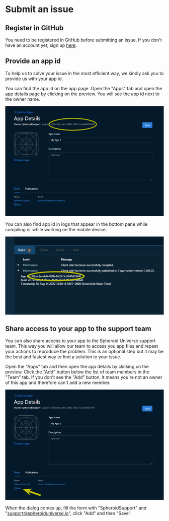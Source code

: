# Submit an issue



[](https://github.com/SpheroidUniverse/SpheroidScript/issues/new)

## Register in GitHub

You need to be registered in GitHub before submitting an issue. 
If you don't have an account yet, sign up [here](https://github.com/).

## Provide an app id

To help us to solve your issue in the most efficient way, we kindly ask you to 
provide us with your app id.

You can find the app id on the app page. Open the "Apps" tab and open the app details page 
by clicking on the preview. You will see the app id next to the owner name.

![](images/app-id-app-details.png)

You can also find app id in logs that appear in the bottom pane 
while compiling or while working on the mobile device.

![](images/app-id-logs.png)
 
## Share access to your app to the support team

You can also share access to your app to the Spheroid Universe support team. 
This way you will allow our team to access you app files and repeat your actions 
to reproduce the problem. This is an optional step but it may be the best and fastest way 
to find a solution to your issue. 

Open the "Apps" tab and then open the app details by clicking on the preview. 
Click the "Add" button below the list of team members in the "Team" tab. If you don't see 
the "Add" button, it means you're not an owner of this app and therefore can't add a new member.

![](images/team-member-add-1.png)

When the dialog comes up, fill the form with "SpheroidSupport" and
"support@spheroiduniverse.io", click "Add" and then "Save".

